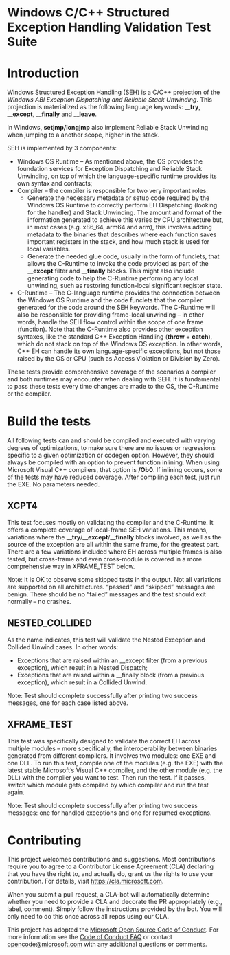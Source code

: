 # Windows C/C++ Structured Exception Handling Validation Test Suite

Introduction
============

Windows Structured Exception Handling (SEH) is a C/C++ projection of the *Windows ABI Exception Dispatching and Reliable Stack Unwinding*. This projection is materialized as the following language keywords: ____try__, ____except__, ____finally__ and ____leave__.

In Windows, __setjmp/longjmp__ also implement Reliable Stack Unwinding when jumping to a another scope, higher in the stack.

SEH is implemented by 3 components:
-	Windows OS Runtime – As mentioned above, the OS provides the foundation services for Exception Dispatching and Reliable Stack Unwinding, on top of which the language-specific runtime provides its own syntax and contracts;
-	Compiler – the compiler is responsible for two very important roles:
    - Generate the necessary metadata or setup code required by the Windows OS Runtime to correctly perform EH Dispatching (looking for the handler) and Stack Unwinding. The amount and format of the information generated to achieve this varies by CPU architecture but, in most cases (e.g. x86_64, arm64 and arm), this involves adding metadata to the binaries that describes where each function saves important registers in the stack, and how much stack is used for local variables.
    - Generate the needed glue code, usually in the form of funclets, that allows the C-Runtime to invoke the code provided as part of the ____except__ filter and ____finally__ blocks. This might also include generating code to help the C-Runtime performing any local unwinding, such as restoring function-local significant register state.
-	C-Runtime – The C-language runtime provides the connection between the Windows OS Runtime and the code funclets that the compiler generated for the code around the SEH keywords. The C-Runtime will also be responsible for providing frame-local unwinding – in other words, handle the SEH flow control within the scope of one frame (function). Note that the C-Runtime also provides other exception syntaxes, like the standard C++ Exception Handling (__throw__ + __catch__), which do not stack on top of the Windows OS exception. In other words, C++ EH can handle its own language-specific exceptions, but not those raised by the OS or CPU (such as Access Violation or Division by Zero).


These tests provide comprehensive coverage of the scenarios a compiler and both runtimes may encounter when dealing with SEH. It is fundamental to pass these tests every time changes are made to the OS, the C-Runtime or the compiler.

Build the tests
===============
All following tests can and should be compiled and executed with varying degrees of optimizations, to make sure there are no issues or regressions specific to a given optimization or codegen option. However, they should always be compiled with an option to prevent function inlining. When using Microsoft Visual C++ compilers, that option is __/Ob0__. If inlining occurs, some of the tests may have reduced coverage. After compiling each test, just run the EXE. No parameters needed.


XCPT4
-----
This test focuses mostly on validating the compiler and the C-Runtime. It offers a complete coverage of local-frame SEH variations. This means, variations where the ____try__/____except__/____finally__ blocks involved, as well as the source of the exception are all within the same frame, for the greatest part. There are a few variations included where EH across multiple frames is also tested, but cross-frame and even cross-module is covered in a more comprehensive way in XFRAME_TEST below.

Note: It is OK to observe some skipped tests in the output. Not all variations are supported on all architectures. “passed” and “skipped” messages are benign. There should be no “failed” messages and the test should exit normally – no crashes.

NESTED_COLLIDED
---------------
As the name indicates, this test will validate the Nested Exception and Collided Unwind cases. In other words:
-	Exceptions that are raised within an __except filter (from a previous exception), which result in a Nested Dispatch;
-	Exceptions that are raised within a __finally block (from a previous exception), which result in a Collided Unwind.

Note: Test should complete successfully after printing two success messages, one for each case listed above.

XFRAME_TEST
-----------
This test was specifically designed to validate the correct EH across multiple modules – more specifically, the interoperability between binaries generated from different compilers. It involves two modules: one EXE and one DLL. To run this test, compile one of the modules (e.g. the EXE) with the latest stable Microsoft’s Visual C++ compiler, and the other module (e.g. the DLL) with the compiler you want to test. Then run the test. If it passes, switch which module gets compiled by which compiler and run the test again.

Note: Test should complete successfully after printing two success messages: one for handled exceptions and one for resumed exceptions.


# Contributing

This project welcomes contributions and suggestions.  Most contributions require you to agree to a
Contributor License Agreement (CLA) declaring that you have the right to, and actually do, grant us
the rights to use your contribution. For details, visit https://cla.microsoft.com.

When you submit a pull request, a CLA-bot will automatically determine whether you need to provide
a CLA and decorate the PR appropriately (e.g., label, comment). Simply follow the instructions
provided by the bot. You will only need to do this once across all repos using our CLA.

This project has adopted the [Microsoft Open Source Code of Conduct](https://opensource.microsoft.com/codeofconduct/).
For more information see the [Code of Conduct FAQ](https://opensource.microsoft.com/codeofconduct/faq/) or
contact [opencode@microsoft.com](mailto:opencode@microsoft.com) with any additional questions or comments.
